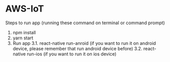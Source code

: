 # AWS-IoT
Steps to run app (running these command on terminal or command prompt)
1. npm install
2. yarn start
3. Run app
   3.1. react-native run-anroid (if you want to run it on android device, please remember that run android device before)
   3.2. react-native run-ios (if you want to run it on ios device)
